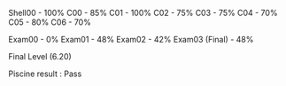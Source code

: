 Shell00 - 100%
C00 - 85%
C01 - 100%
C02 - 75%
C03 - 75%
C04 - 70%
C05 - 80%
C06 - 70%

Exam00 - 0%
Exam01 - 48%
Exam02 - 42%
Exam03 (Final) - 48%

Final Level (6.20)

Piscine result : Pass 
